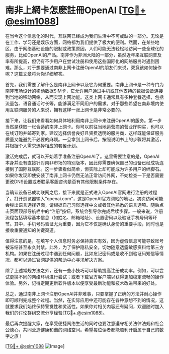 # 南非上網卡怎麽註冊OpenAI [[TG💪+ @esim1088](https://t.me/s/esim1088)]

在当今这个信息化的时代，互联网已经成为我们生活中不可或缺的一部分。无论是在工作、学习还是娱乐方面，网络都为我们提供了极大的便利。然而，在某些地区，由于网络基础设施的限制或政策原因，人们可能无法轻松地访问一些全球化的服务，比如OpenAI的产品。南非作为非洲大陆的一部分，虽然近年来互联网普及率有所提高，但仍有不少用户在尝试注册和使用这些国际化的网络服务时遇到困难。那么，对于想要通过南非上网卡注册OpenAI的朋友们来说，究竟该如何操作呢？这篇文章将为你详细解答。

首先，我们需要了解什么是南非上网卡以及它为何重要。南非上网卡是一种专门为南非市场设计的移动数据SIM卡，它允许用户通过手机或其他支持的数据设备连接到当地的移动网络，从而实现上网功能。这类上网卡通常具有多种套餐选择，包括流量包、语音通话时长等，能够满足不同用户的需求。对于那些希望在南非境内使用互联网服务的人来说，拥有这样一张上网卡是非常必要的。

接下来，让我们来看看如何具体地利用南非上网卡来注册OpenAI的服务。第一步当然是获取一张合适的南非上网卡。你可以前往当地运营商的营业厅购买，也可以在线订购并邮寄到家。建议选择信誉良好且资费透明的服务商，这样既能保证服务质量又能避免不必要的麻烦。一旦拿到上网卡后，按照说明书上的步骤将其激活，并根据个人需求选择相应的套餐计划。

激活完成后，就可以开始着手准备注册OpenAI了。这里需要注意的是，OpenAI本身并没有直接针对南非市场的特别版本，因此你需要确保自己的设备已经成功连接到了国际互联网。这一步骤看似简单，但实际上却可能成为许多用户的绊脚石。如果你发现即使安装了南非上网卡仍然无法正常访问外网，不妨检查一下是否需要更改DNS设置或者联系客服咨询是否有其他限制条件存在。

当确认设备已成功联网之后，接下来就是正式进入OpenAI官网进行注册的过程了。打开浏览器输入“openai.com”，这是OpenAI官方网站的地址。初次访问可能会弹出语言选择界面，请根据自己习惯选择中文或者其他熟悉的语言选项。随后点击页面顶部导航栏中的“注册”按钮，系统会引导你完成后续步骤。一般来说，注册流程包括填写基本信息（如姓名、邮箱地址）、设置密码以及验证手机号码等环节。其中，手机号码验证尤为重要，因为它不仅是确认身份的重要手段，同时也是接收重要通知的关键渠道。

值得注意的是，在填写个人信息时务必保持真实有效，因为虚假信息可能导致账号被冻结甚至永久封禁。此外，为了保护隐私安全，切勿随意透露敏感资料给第三方机构。如果在注册过程中遇到任何问题，比如忘记密码或是收不到验证码短信等情况，都可以通过官网提供的帮助中心寻求解决方案。

除了上述常规方法之外，还有一些小技巧可以帮助提高注册成功率。例如，可以尝试更换不同的网络环境进行尝试；或者下载官方客户端以获得更加稳定流畅的操作体验。另外，记得定期更新软件版本以便享受最新功能和技术改进带来的好处。

总之，通过南非上网卡注册OpenAI并非难事，只要掌握了正确的方法并耐心操作即可顺利完成整个过程。当然，在实际应用中还可能存在各种意想不到的情况，这就要求我们始终保持警觉性和灵活性。如果你对相关内容还有疑问，欢迎随时加入我们的讨论群组交流分享经验[[TG💪+ @esim1088](https://t.me/s/esim1088)]。

最后再次提醒大家，在享受便捷网络生活的同时也要注意遵守相关法律法规和社会公德心，共同营造健康和谐的网络空间。希望每位读者都能顺利开启属于自己的数字之旅！

[[TG💪+ @esim1088](https://t.me/s/esim1088) ![Image](https://i.postimg.cc/4NQfJmqS/Snipaste-2025-05-13-00-14-12.png)]